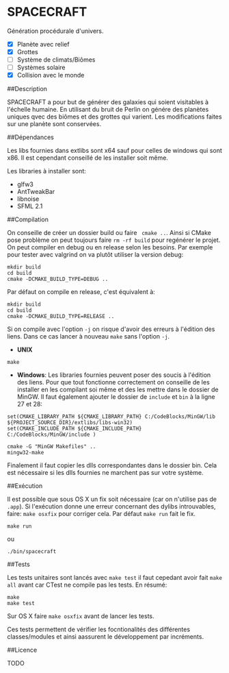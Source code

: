 SPACECRAFT
===

Génération procédurale d'univers.

* [X] Planète avec relief
* [X] Grottes
* [ ] Système de climats/Biômes
* [ ] Systèmes solaire
* [X] Collision avec le monde

##Description

SPACECRAFT a pour but de générer des galaxies qui soient visitables à l'échelle humaine. En utilisant du bruit de Perlin on génére des planètes uniques qvec des biômes et des grottes qui varient. Les modifications faites sur une planète sont conservées. 

##Dépendances

Les libs fournies dans extlibs sont x64 sauf pour celles de windows qui sont x86. Il est cependant conseillé de les installer soit même.

Les libraries à installer sont:

- glfw3
- AntTweakBar
- libnoise
- SFML 2.1

##Compilation

On conseille de créer un dossier build ou faire ` cmake ..`. Ainsi si CMake pose problème on peut toujours faire `rm -rf build` pour regénérer le projet.
On peut compiler en debug ou en release selon les besoins. Par exemple pour tester avec valgrind on va plutôt utiliser la version debug:

```
mkdir build
cd build
cmake -DCMAKE_BUILD_TYPE=DEBUG ..
```

Par défaut on compile en release, c'est équivalent à:

```
mkdir build
cd build
cmake -DCMAKE_BUILD_TYPE=RELEASE ..
```

Si on compile avec l'option `-j` on risque d'avoir des erreurs à l'édition des liens. Dans ce cas lancer à nouveau `make` sans l'option `-j`.

- **UNIX**
```
make
```

- **Windows**:
Les libraries fournies peuvent poser des soucis à l'édition des liens. Pour que tout fonctionne correctement on conseille de les installer en les compilant soi même et des les mettre dans le dossier de MinGW. Il faut également ajouter le dossier de `include` et `bin` à la ligne 27 et 28:

```
set(CMAKE_LIBRARY_PATH ${CMAKE_LIBRARY_PATH} C:/CodeBlocks/MinGW/lib ${PROJECT_SOURCE_DIR}/extlibs/libs-win32)
set(CMAKE_INCLUDE_PATH ${CMAKE_INCLUDE_PATH} C:/CodeBlocks/MinGW/include )
```


```
cmake -G "MinGW Makefiles" ..
mingw32-make
```

Finalement il faut copier les dlls correspondantes dans le dossier bin. Cela est nécessaire si les dlls fournies ne marchent pas sur votre système.

##Exécution

Il est possible que sous OS X un fix soit nécessaire (car on n'utilise pas de `.app`). Si l'exécution donne une erreur concernant des dylibs introuvables, faire: `make osxfix` pour corriger cela. Par défaut `make run` fait le fix.

```
make run
```

ou

```
./bin/spacecraft
```

##Tests

Les tests unitaires sont lancés avec `make test` il faut cepedant avoir fait `make all` avant car CTest ne compile pas les tests. En résumé:

```
make
make test
```

Sur OS X faire `make osxfix` avant de lancer les tests.

Ces tests permettent de vérifier les focntionalités des différentes classes/modules et ainsi aassurent le développement par incréments.

##Licence

TODO
